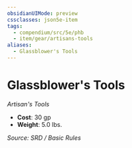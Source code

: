 ```yaml
---
obsidianUIMode: preview
cssclasses: json5e-item
tags:
  - compendium/src/5e/phb
  - item/gear/artisans-tools
aliases:
  - Glassblower's Tools
---
```

# Glassblower's Tools
*Artisan's Tools*  

- **Cost**: 30 gp
- **Weight**: 5.0 lbs.

*Source: SRD / Basic Rules*